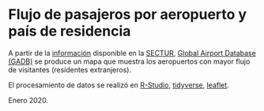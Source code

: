 # Flujo de pasajeros por aeropuerto y país de residencia

A partir de la [información](https://www.datatur.sectur.gob.mx/Documentos%20compartidos/DatosAbiertos_SIOM_RES.zip)
 disponible en la [SECTUR]( https://www.datatur.sectur.gob.mx/SitePages/Visitantes%20por%20Residencia.aspx), [Global Airport Database (GADB)]( https://www.partow.net/miscellaneous/airportdatabase/) se produce un mapa que muestra los aeropuertos con mayor flujo de visitantes (residentes extranjeros).
 
El procesamiento de datos se realizó en [R-Studio](https://rstudio.com/), [tidyverse](https://www.tidyverse.org/), [leaflet](https://rstudio.github.io/leaflet/).



Enero 2020.





